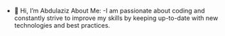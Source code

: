 - 👋 Hi, I’m Abdulaziz
  About Me:
  -I am passionate about coding and constantly strive to improve my skills by keeping up-to-date with new technologies and best practices.

<!---
abdulaziz3377/abdulaziz3377 is a ✨ special ✨ repository because its `README.md` (this file) appears on your GitHub profile.
You can click the Preview link to take a look at your changes.
--->
